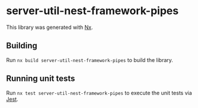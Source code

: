 # server-util-nest-framework-pipes

This library was generated with [Nx](https://nx.dev).

## Building

Run `nx build server-util-nest-framework-pipes` to build the library.

## Running unit tests

Run `nx test server-util-nest-framework-pipes` to execute the unit tests via [Jest](https://jestjs.io).
